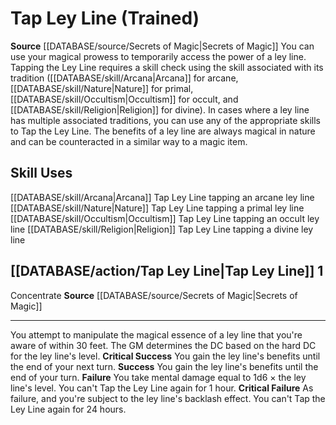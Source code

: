 ﻿---
id: '7'
name: Tap Ley Line
rarity: Common
source: '[[DATABASE/source/Secrets of Magic|Secrets of Magic]]'
type: General Skill Action

---
# Tap Ley Line (Trained)

**Source** [[DATABASE/source/Secrets of Magic|Secrets of Magic]] 
You can use your magical prowess to temporarily access the power of a ley line. Tapping the Ley Line requires a skill check using the skill associated with its tradition ([[DATABASE/skill/Arcana|Arcana]] for arcane, [[DATABASE/skill/Nature|Nature]] for primal, [[DATABASE/skill/Occultism|Occultism]] for occult, and [[DATABASE/skill/Religion|Religion]] for divine). In cases where a ley line has multiple associated traditions, you can use any of the appropriate skills to Tap the Ley Line. The benefits of a ley line are always magical in nature and can be counteracted in a similar way to a magic item.

## Skill Uses

[[DATABASE/skill/Arcana|Arcana]] Tap Ley Line tapping an arcane ley line
[[DATABASE/skill/Nature|Nature]] Tap Ley Line tapping a primal ley line
[[DATABASE/skill/Occultism|Occultism]] Tap Ley Line tapping an occult ley line
[[DATABASE/skill/Religion|Religion]] Tap Ley Line tapping a divine ley line

## [[DATABASE/action/Tap Ley Line|Tap Ley Line]] <span class="action-icon">1</span>

<span class="item-trait">Concentrate</span>
**Source** [[DATABASE/source/Secrets of Magic|Secrets of Magic]]

---
You attempt to manipulate the magical essence of a ley line that you're aware of within 30 feet. The GM determines the DC based on the hard DC for the ley line's level.
**Critical Success** You gain the ley line's benefits until the end of your next turn.
**Success** You gain the ley line's benefits until the end of your turn.
**Failure** You take mental damage equal to 1d6 × the ley line's level. You can't Tap the Ley Line again for 1 hour.
**Critical Failure** As failure, and you're subject to the ley line's backlash effect. You can't Tap the Ley Line again for 24 hours.